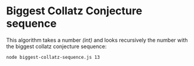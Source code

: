 Biggest Collatz Conjecture sequence
=============

This algorithm takes a number *(int)* and looks recursively the number with the biggest collatz conjecture sequence:

```shell
node biggest-collatz-sequence.js 13
```
